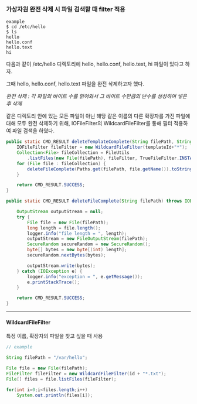 ### 가상자원 완전 삭제 시 파일 검색할 때 filter 적용

```centos
example
$ cd /etc/hello
$ ls
hello
hello.conf
hello.text
hi
```

다음과 같이 /etc/hello 디렉토리에 hello, hello.conf, hello.text, hi 파일이 있다고 하자.

그때 hello, hello.conf, hello.text 파일을 완전 삭제하고자 했다.

*완전 삭제 : 각 파일의 바이트 수를 읽어와서 그 바이트 수만큼의 난수를 생성하여 넣은 후 삭제*

같은 디렉토리 안에 있는 모든 파일이 아닌 해당 같은 이름의 다른 확장자를 가진 파일에 대해 모두 완전 삭제하기 위해, IOFileFilter의 WildcardFileFilter를 통해 필터 적용하여 파일 검색을 하였다. 

```java
public static CMD_RESULT deleteTemplateComplete(String filePath, String templateId) throws IOException {
	IOFileFilter fileFilter = new WildcardFileFilter(templateId+"*");
	Collection<File> fileCollection = FileUtils
        .listFiles(new File(filePath), fileFilter, TrueFileFilter.INSTANCE);
	for (File file : fileCollection) {
		deleteFileComplete(Paths.get(filePath, file.getName()).toString());
	}

	return CMD_RESULT.SUCCESS;
}
```

```java
public static CMD_RESULT deleteFileComplete(String filePath) throws IOException {

	OutputStream outputStream = null;
	try {
		File file = new File(filePath);
		long length = file.length();
		logger.info("file length = ", length);
		outputStream = new FileOutputStream(filePath);
		SecureRandom secureRandom = new SecureRandom();
		byte[] bytes = new byte[(int) length];
		secureRandom.nextBytes(bytes);

		outputStream.write(bytes);
	} catch (IOException e) {
		logger.info("exception = ", e.getMessage());
		e.printStackTrace();
	}

	return CMD_RESULT.SUCCESS;
}
```



----



#### WildcardFileFilter

특정 이름, 확장자의 파일을 찾고 싶을 때 사용

```java
// example

String filePath = "/var/hello";

File file = new File(filePath);
FileFilter fileFilter = new WildcardFileFilter(id + "*.txt");
File[] files = file.listFiles(fileFilter);

for(int i=0;i<files.length;i++)
    System.out.println(files[i]);
```









